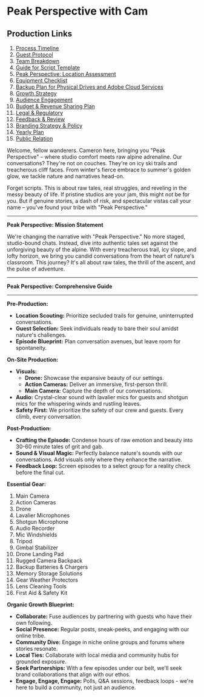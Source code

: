 # Peak Perspective with Cam

## Production Links

1. [Process Timeline](/Timeline.md)
2. [Guest Protocol](/Guest-Protocol.md)
3. [Team Breakdown](/Team-Breakdown.md)
4. [Guide for Script Template](/Script-Template.md)
5. [Peak Perspective: Location Assessment](/Peak%20Perspective%20Location%20Assessment.md)
6. [Equipment Checklist](/Equipment-Checklist.md)
7. [Backup Plan for Physical Drives and Adobe Cloud Services](/Backup-Plans.md)
8. [Growth Strategy](/Growth-Strategy.md)
9. [Audience Engagement](/Audience-Engagement.md)
10. [Budget & Revenue Sharing Plan](/Revenue-Plan.md)
11. [Legal & Regulatory](/Legal.md)
12. [Feedback & Review](/Review-Process.mdd)
13. [Branding Strategy & Policy](/Branding-Strategy.md)
14. [Yearly Plan](/Yearly-Plan.md)
15. [Public Relation](/Public-Relations.md)

Welcome, fellow wanderers. Cameron here, bringing you "Peak Perspective" – where studio comfort meets raw alpine adrenaline. Our conversations? They're not on couches. They're on icy ski trails and treacherous cliff faces. From winter's fierce embrace to summer's golden glow, we tackle nature and narratives head-on.

Forget scripts. This is about raw tales, real struggles, and reveling in the messy beauty of life. If pristine studios are your jam, this might not be for you. But if genuine stories, a dash of risk, and spectacular vistas call your name – you've found your tribe with "Peak Perspective."

---

**Peak Perspective: Mission Statement**

We're changing the narrative with "Peak Perspective." No more staged, studio-bound chats. Instead, dive into authentic tales set against the unforgiving beauty of the alpine. With every treacherous trail, icy slope, and lofty horizon, we bring you candid conversations from the heart of nature's classroom. This journey? It's all about raw tales, the thrill of the ascent, and the pulse of adventure.

---

**Peak Perspective: Comprehensive Guide**

---

**Pre-Production:**

- **Location Scouting:** Prioritize secluded trails for genuine, uninterrupted conversations.
- **Guest Selection:** Seek individuals ready to bare their soul amidst nature's challenges.
- **Episode Blueprint:** Plan conversation avenues, but leave room for spontaneity.

**On-Site Production:**

- **Visuals:**
  - **Drone:** Showcase the expansive beauty of our settings.
  - **Action Cameras:** Deliver an immersive, first-person thrill.
  - **Main Camera:** Capture the depth of our conversations.
- **Audio:** Crystal-clear sound with lavalier mics for guests and shotgun mics for the whispering winds and rustling leaves.
- **Safety First:** We prioritize the safety of our crew and guests. Every climb, every conversation.

**Post-Production:**

- **Crafting the Episode:** Condense hours of raw emotion and beauty into 30-60 minute tales of grit and gab.
- **Sound & Visual Magic:** Perfectly balance nature's sounds with our conversations. Add visuals only where they enhance the narrative.
- **Feedback Loop:** Screen episodes to a select group for a reality check before the final cut.

**Essential Gear:**

1. Main Camera
2. Action Cameras
3. Drone
4. Lavalier Microphones
5. Shotgun Microphone
6. Audio Recorder
7. Mic Windshields
8. Tripod
9. Gimbal Stabilizer
10. Drone Landing Pad
11. Rugged Camera Backpack
12. Backup Batteries & Chargers
13. Memory Storage Solutions
14. Gear Weather Protectors
15. Lens Cleaning Tools
16. First Aid & Safety Kit

**Organic Growth Blueprint:**

- **Collaborate:** Fuse audiences by partnering with guests who have their own following.
- **Social Presence:** Regular posts, sneak-peeks, and engaging with our online tribe.
- **Community Dive:** Engage in niche online groups and forums where stories resonate.
- **Local Ties:** Collaborate with local media and community hubs for grounded exposure.
- **Seek Partnerships:** With a few episodes under our belt, we'll seek brand collaborations that align with our ethos.
- **Engage, Engage, Engage:** Polls, Q&A sessions, feedback loops - we're here to build a community, not just an audience.
